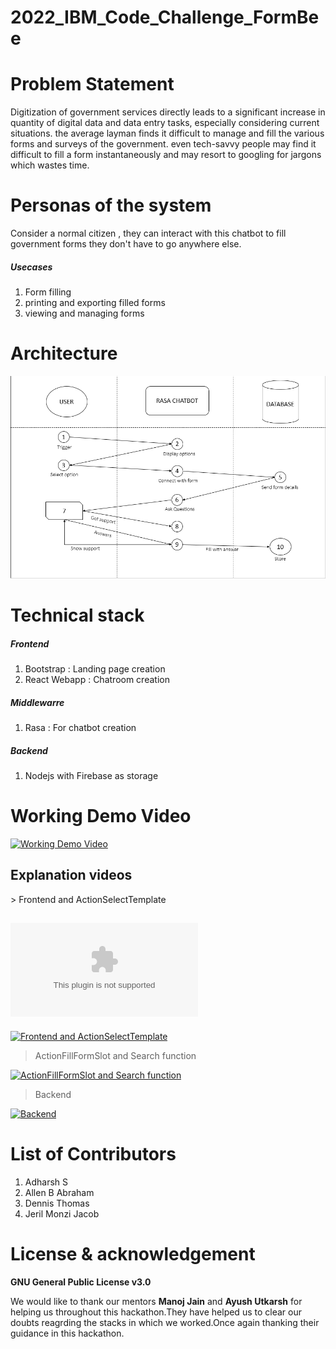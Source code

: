 # 2022_IBM_Code_Challenge_FormBee

<h1> Problem Statement</h1>
<p>
    Digitization of government services directly leads to a significant increase in quantity of digital data and data entry tasks, especially considering current situations. the average layman finds it difficult to manage and fill the various forms and surveys of the government. even tech-savvy people may find it difficult to fill a form instantaneously and may resort to googling for jargons which wastes time.
</p>

<h1>Personas of the system</h1>

<p>
    Consider a normal citizen , they can interact with this chatbot to fill government forms they don't have to go anywhere else.
</p>

<h5> Usecases</h5>
<ol>   
    <li> Form filling </li>
    <li> printing and exporting filled forms</li>
    <li>viewing and managing forms</li>  
   </ol>
  

<h1>Architecture</h1>
<img src="architecture.png"></img>

<h1>Technical stack</h1>
<h5>Frontend</h5>
<ol>
    <li>Bootstrap : Landing page creation</li>
    <li>React Webapp : Chatroom creation</li>
    </ol>
    
<h5>Middlewarre</h5>
<ol>
    <li>Rasa : For chatbot creation </li>
</ol>

<h5>Backend </h5>
<ol>
    <li> Nodejs with Firebase as storage</li>
    </ol>
  

<h1>Working Demo Video</h1>

[![Working Demo Video](https://img.youtube.com/vi/1GOBrDdNPEQ/0.jpg)](https://www.youtube.com/watch?v=1GOBrDdNPEQ)

<h2>Explanation videos</h2>
> Frontend and ActionSelectTemplate

## ![Presentation Slide](https://github.com/ibm-gtsp-team-15/2022_IBM_Code_Challenge_FormBee/blob/ace8bf42d13fdb036ad27935f07e45f20278fbb7/FormBee%20Slides.pptx)

[![Frontend and ActionSelectTemplate](https://img.youtube.com/vi/-jTI6Py_hKo/0.jpg)](https://www.youtube.com/watch?v=-jTI6Py_hKo)

> ActionFillFormSlot and Search function

[![ActionFillFormSlot and Search function](https://img.youtube.com/vi/cwBFQc8Qz78/0.jpg)](https://www.youtube.com/watch?v=cwBFQc8Qz78)

> Backend

[![Backend](https://img.youtube.com/vi/XjhjORGLTfQ/0.jpg)](https://www.youtube.com/watch?v=XjhjORGLTfQ)

<h1>List of Contributors</h1>
<ol>
  <li>Adharsh S</li>
  <li>Allen B Abraham</li>
  <li>Dennis Thomas</li>
  <li>Jeril Monzi Jacob</li>
</ol>

<h1>License &amp acknowledgement</h1>

<P>
    <b>GNU General Public License v3.0</b>
    </P>
<p>
    We would like to thank our mentors <b>Manoj Jain</b> and <b>Ayush Utkarsh</b> for helping us throughout this hackathon.They have helped us to clear our doubts reagrding the stacks in which we worked.Once again thanking their guidance in this hackathon.
    </p>
    
